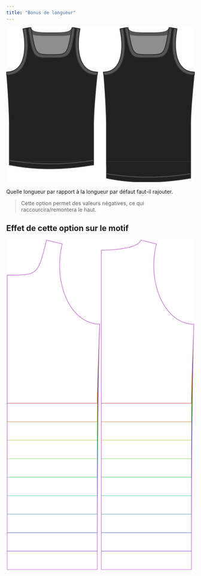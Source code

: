 ```yaml
---
title: "Bonus de longueur"
---
```


![L'option de bonus de longueur sur Aaron](./lengthbonus.svg)

Quelle longueur par rapport à la longueur par défaut faut-il rajouter.

> Cette option permet des valeurs négatives, ce qui raccourcira/remontera le haut.

## Effet de cette option sur le motif

![Cette image montre l'effet de cette option en superposant plusieurs variantes qui ont une valeur différente pour cette option](aaron_lengthbonus_sample.svg "Effet de cette option sur le modèle")
